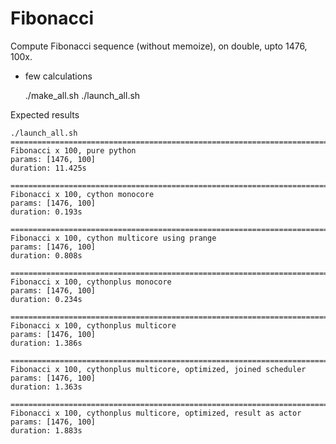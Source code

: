 # Fibonacci

Compute Fibonacci sequence (without memoize), on double, upto 1476, 100x.
- few calculations


    ./make_all.sh
    ./launch_all.sh

Expected results

    ./launch_all.sh
    ============================================================================
    Fibonacci x 100, pure python
    params: [1476, 100]
    duration: 11.425s

    ============================================================================
    Fibonacci x 100, cython monocore
    params: [1476, 100]
    duration: 0.193s

    ============================================================================
    Fibonacci x 100, cython multicore using prange
    params: [1476, 100]
    duration: 0.808s

    ============================================================================
    Fibonacci x 100, cythonplus monocore
    params: [1476, 100]
    duration: 0.234s

    ============================================================================
    Fibonacci x 100, cythonplus multicore
    params: [1476, 100]
    duration: 1.386s

    ============================================================================
    Fibonacci x 100, cythonplus multicore, optimized, joined scheduler
    params: [1476, 100]
    duration: 1.363s

    ============================================================================
    Fibonacci x 100, cythonplus multicore, optimized, result as actor
    params: [1476, 100]
    duration: 1.883s
